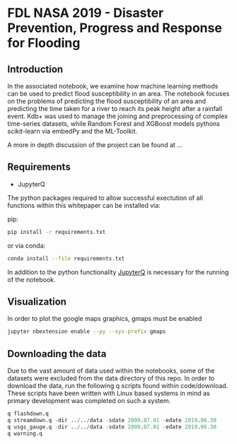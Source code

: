 # FDL NASA 2019 - Disaster Prevention, Progress and Response for Flooding

## Introduction
In the associated notebook, we examine how machine learning methods can be used to predict flood susceptibility in an area. The notebook focuses on the problems of predicting the flood susceptibility of an area and predicting the time taken for a river to reach its peak height after a rainfall event. Kdb+ was used to manage the joining and preprocessing of complex time-series datasets, while Random Forest and XGBoost models pythons scikit-learn  via embedPy and the ML-Toolkit.

A more in depth discussion of the project can be found at ...

## Requirements

- JupyterQ

The python packages required to allow successful exectution of all functions within this whitepaper can be installed via:

pip:
```bash
pip install -r requirements.txt
```

or via conda:
```bash
conda install --file requirements.txt
```

In addition to the python functionality [JupyterQ](https://code.kx.com/v2/ml/jupyterq) is necessary for the running of the notebook.

## Visualization
In order to plot the google maps graphics, gmaps must be enabled
```bash
jupyter nbextension enable --py --sys-prefix gmaps
```

## Downloading the data
Due to the vast amount of data used within the notebooks, some of the datasets were excluded from the data directory of this repo. In order to download the data, run the following q scripts found within code/download. These scripts have been written with Linux based systems in mind as primary development was completed on such a system.

```q
q flashdown.q
q streamdown.q -dir ../../data -sdate 2009.07.01 -edate 2019.06.30
q usgs_gauge.q -dir ../../data -sdate 2009.07.01 -edate 2019.06.30
q warning.q
```
